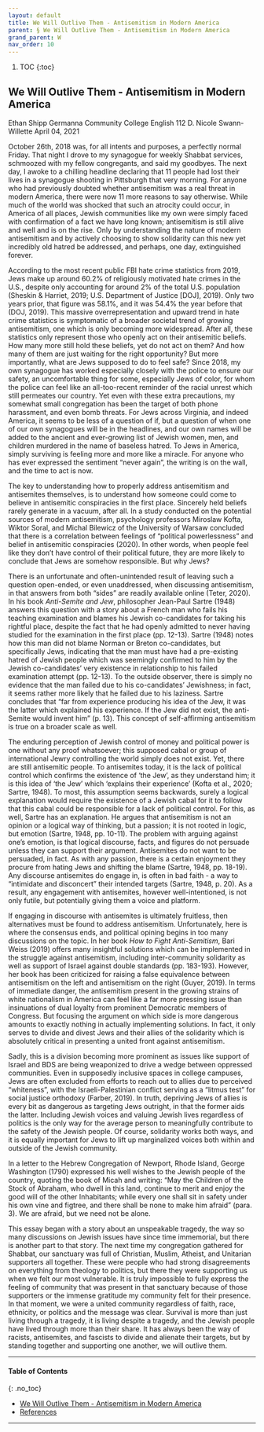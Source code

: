 ```yaml
---
layout: default
title: We Will Outlive Them - Antisemitism in Modern America
parent: § We Will Outlive Them - Antisemitism in Modern America  
grand_parent: W
nav_order: 10 
---
```

<style>
.dont-break-out {
  /* These are technically the same, but use both */
  overflow-wrap: break-word;
  word-wrap: break-word;

     -ms-word-break: break-all;
  /* This is the dangerous one in WebKit, as it breaks things wherever */
  word-break: break-all;
  /* Instead use this non-standard one: */
  word-break: break-word;
}

.youtube-container {
    position: relative;
    width: 100%;
    height: 0;
    padding-bottom: 56.25%;
}
.youtube-video {
    position: absolute;
    top: 0;
    left: 0;
    width: 100%;
    height: 100%;
}

</style>

<div class="dont-break-out" markdown="1">

1. TOC
{:toc}

## We Will Outlive Them - Antisemitism in Modern America

Ethan Shipp
Germanna Community College
English 112
D. Nicole Swann-Willette
April 04, 2021

October 26th, 2018 was, for all intents and purposes, a perfectly normal Friday. That night I drove to my synagogue for weekly Shabbat services, schmoozed with my fellow congregants, and said my goodbyes. The next day, I awoke to a chilling headline declaring that 11 people had lost their lives in a synagogue shooting in Pittsburgh that very morning. For anyone who had previously doubted whether antisemitism was a real threat in modern America, there were now 11 more reasons to say otherwise. While much of the world was shocked that such an atrocity could occur, in America of all places, Jewish communities like my own were simply faced with confirmation of a fact we have long known; antisemitism is still alive and well and is on the rise. Only by understanding the nature of modern antisemitism and by actively choosing to show solidarity can this new yet incredibly old hatred be addressed, and perhaps, one day, extinguished forever.

According to the most recent public FBI hate crime statistics from 2019, Jews make up around 60.2% of religiously motivated hate crimes in the U.S., despite only accounting for around 2% of the total U.S. population (Sheskin & Harriet, 2019; U.S. Department of Justice [DOJ], 2019). Only two years prior, that figure was 58.1%, and it was 54.4% the year before that (DOJ, 2019). This massive overrepresentation and upward trend in hate crime statistics is symptomatic of a broader societal trend of growing antisemitism, one which is only becoming more widespread. After all, these statistics only represent those who openly act on their antisemitic beliefs. How many more still hold these beliefs, yet do not act on them? And how many of them are just waiting for the right opportunity? But more importantly, what are Jews supposed to do to feel safe? Since 2018, my own synagogue has worked especially closely with the police to ensure our safety, an uncomfortable thing for some, especially Jews of color, for whom the police can feel like an all-too-recent reminder of the racial unrest which still permeates our country. Yet even with these extra precautions, my somewhat small congregation has been the target of both phone harassment, and even bomb threats. For Jews across Virginia, and indeed America, it seems to be less of a question of if, but a question of when one of our own synagogues will be in the headlines, and our own names will be added to the ancient and ever-growing list of Jewish women, men, and children murdered in the name of baseless hatred. To Jews in America, simply surviving is feeling more and more like a miracle. For anyone who has ever expressed the sentiment “never again”, the writing is on the wall, and the time to act is now.

The key to understanding how to properly address antisemitism and antisemites themselves, is to understand how someone could come to believe in antisemitic conspiracies in the first place. Sincerely held beliefs rarely generate in a vacuum, after all. In a study conducted on the potential sources of modern antisemitism, psychology professors Miroslaw Kofta, Wiktor Soral, and Michal Bilewicz of the University of Warsaw concluded that there is a correlation between feelings of “political powerlessness” and belief in antisemitic conspiracies (2020). In other words, when people feel like they don’t have control of their political future, they are more likely to conclude that Jews are somehow responsible. But why Jews?

There is an unfortunate and often-unintended result of leaving such a question open-ended, or even unaddressed, when discussing antisemitism, in that answers from both “sides” are readily available online (Teter, 2020). In his book *Anti-Semite and Jew*, philosopher Jean-Paul Sartre (1948) answers this question with a story about a French man who fails his teaching examination and blames his Jewish co-candidates for taking his rightful place, despite the fact that he had openly admitted to never having studied for the examination in the first place (pp. 12-13). Sartre (1948) notes how this man did not blame Norman or Breton co-candidates, but specifically Jews, indicating that the man must have had a pre-existing hatred of Jewish people which was seemingly confirmed to him by the Jewish co-candidates’ very existence in relationship to his failed examination attempt (pp. 12-13). To the outside observer, there is simply no evidence that the man failed due to his co-candidates’ Jewishness; in fact, it seems rather more likely that he failed due to his laziness. Sartre concludes that “far from experience producing his idea of the Jew, it was the latter which explained his experience. If the Jew did not exist, the anti-Semite would invent him” (p. 13). This concept of self-affirming antisemitism is true on a broader scale as well.

The enduring perception of Jewish control of money and political power is one without any proof whatsoever; this supposed cabal or group of international Jewry controlling the world simply does not exist. Yet, there are still antisemitic people. To antisemites today, it is the lack of political control which confirms the existence of ‘the Jew’, as they understand him; it is this idea of ‘the Jew’ which ‘explains their experience’ (Kofta et al., 2020; Sartre, 1948). To most, this assumption seems backwards, surely a logical explanation would require the existence of a Jewish cabal for it to follow that this cabal could be responsible for a lack of political control. For this, as well, Sartre has an explanation. He argues that antisemitism is not an opinion or a logical way of thinking, but a passion; it is not rooted in logic, but emotion (Sartre, 1948, pp. 10-11). The problem with arguing against one’s emotion, is that logical discourse, facts, and figures do not persuade unless they can support their argument. Antisemites do not want to be persuaded, in fact. As with any passion, there is a certain enjoyment they procure from hating Jews and shifting the blame (Sartre, 1948, pp. 18-19). Any discourse antisemites do engage in, is often in bad faith - a way to “intimidate and disconcert” their intended targets (Sartre, 1948, p. 20). As a result, any engagement with antisemites, however well-intentioned, is not only futile, but potentially giving them a voice and platform.

If engaging in discourse with antisemites is ultimately fruitless, then alternatives must be found to address antisemitism. Unfortunately, here is where the consensus ends, and political opining begins in too many discussions on the topic. In her book *How to Fight Anti-Semitism*, Bari Weiss (2019) offers many insightful solutions which can be implemented in the struggle against antisemitism, including inter-community solidarity as well as support of Israel against double standards (pp. 183-193). However, her book has been criticized for raising a false equivalence between antisemitism on the left and antisemitism on the right (Guyer, 2019). In terms of immediate danger, the antisemitism present in the growing strains of white nationalism in America can feel like a far more pressing issue than insinuations of dual loyalty from prominent Democratic members of Congress. But focusing the argument on which side is more dangerous amounts to exactly nothing in actually implementing solutions. In fact, it only serves to divide and divest Jews and their allies of the solidarity which is absolutely critical in presenting a united front against antisemitism.

Sadly, this is a division becoming more prominent as issues like support of Israel and BDS are being weaponized to drive a wedge between oppressed communities. Even in supposedly inclusive spaces in college campuses, Jews are often excluded from efforts to reach out to allies due to perceived “whiteness”, with the Israeli-Palestinian conflict serving as a “litmus test” for social justice orthodoxy (Farber, 2019). In truth, depriving Jews of allies is every bit as dangerous as targeting Jews outright, in that the former aids the latter. Including Jewish voices and valuing Jewish lives regardless of politics is the only way for the average person to meaningfully contribute to the safety of the Jewish people. Of course, solidarity works both ways, and it is equally important for Jews to lift up marginalized voices both within and outside of the Jewish community.

In a letter to the Hebrew Congregation of Newport, Rhode Island, George Washington (1790) expressed his well wishes to the Jewish people of the country, quoting the book of Micah and writing: “May the Children of the Stock of Abraham, who dwell in this land, continue to merit and enjoy the good will of the other Inhabitants; while every one shall sit in safety under his own vine and figtree, and there shall be none to make him afraid” (para. 3). We are afraid, but we need not be alone.

This essay began with a story about an unspeakable tragedy, the way so many discussions on Jewish issues have since time immemorial, but there is another part to that story. The next time my congregation gathered for Shabbat, our sanctuary was full of Christian, Muslim, Atheist, and Unitarian supporters all together. These were people who had strong disagreements on everything from theology to politics, but there they were supporting us when we felt our most vulnerable. It is truly impossible to fully express the feeling of community that was present in that sanctuary because of those supporters or the immense gratitude my community felt for their presence. In that moment, we were a united community regardless of faith, race, ethnicity, or politics and the message was clear. Survival is more than just living through a tragedy, it is living despite a tragedy, and the Jewish people have lived through more than their share. It has always been the way of racists, antisemites, and fascists to divide and alienate their targets, but by standing together and supporting one another, we will outlive them.

***

#### Table of Contents
{: .no_toc}

<ul><li> <a href="/docs/W/We-Will-Outlive-Them-Antisemitism-in-Modern-America-1/">
We Will Outlive Them - Antisemitism in Modern America</a></li><li> <a href="/docs/W/We-Will-Outlive-Them-Antisemitism-in-Modern-America-2/">
References</a></li></ul>

***

</div>
